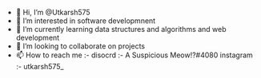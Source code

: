 - 👋 Hi, I’m @Utkarsh575
- 👀 I’m interested in software developmnent 
- 🌱 I’m currently learning data structures and algorithms and web development
- 💞️ I’m looking to collaborate on projects 
- 📫 How to reach me :- disocrd :- A Suspicious Meow!?#4080 
                         instagram :- utkarsh575_

<!---
Utkarsh575/Utkarsh575 is a ✨ special ✨ repository because its `README.md` (this file) appears on your GitHub profile.
You can click the Preview link to take a look at your changes.
--->
